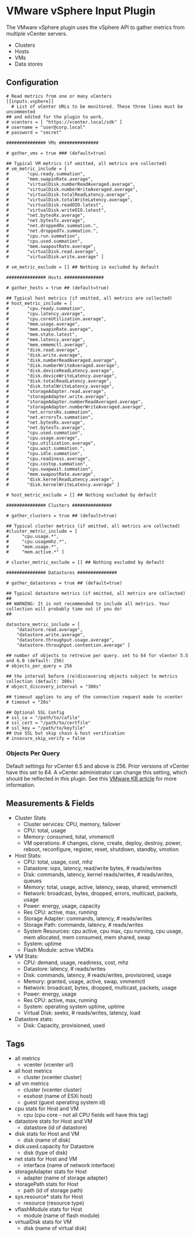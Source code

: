 # VMware vSphere Input Plugin

The VMware vSphere plugin uses the vSphere API to gather metrics from multiple vCenter servers.
 
* Clusters
* Hosts
* VMs
* Data stores

## Configuration

```
# Read metrics from one or many vCenters
[[inputs.vsphere]]
  # List of vCenter URLs to be monitored. These three lines must be uncommented
## and edited for the plugin to work.
# vcenters = [ "https://vcenter.local/sdk" ]
# username = "user@corp.local"
# password = "secret"

############### VMs ###############

# gather_vms = true ### (default=true)

## Typical VM metrics (if omitted, all metrics are collected)
# vm_metric_include = [
#		"cpu.ready.summation",
#		"mem.swapinRate.average",
#		"virtualDisk.numberReadAveraged.average",
#		"virtualDisk.numberWriteAveraged.average",
#		"virtualDisk.totalReadLatency.average",
#		"virtualDisk.totalWriteLatency.average",
#		"virtualDisk.readOIO.latest",
#		"virtualDisk.writeOIO.latest",
#		"net.bytesRx.average",
#		"net.bytesTx.average",
#		"net.droppedRx.summation.",
#		"net.droppedTx.summation.",
#		"cpu.run.summation",
#		"cpu.used.summation",
#		"mem.swapoutRate.average",
#		"virtualDisk.read.average",
#		"virtualDisk.write.average" ]

# vm_metric_exclude = [] ## Nothing is excluded by default

############### Hosts ###############

# gather_hosts = true ## (default=true)

## Typical host metrics (if omitted, all metrics are collected)
# host_metric_include = [
#		"cpu.ready.summation",
#		"cpu.latency.average",
#		"cpu.coreUtilization.average",
#		"mem.usage.average",
#		"mem.swapinRate.average",
#		"mem.state.latest",
#		"mem.latency.average",
#		"mem.vmmemctl.average",
#		"disk.read.average",
#		"disk.write.average",
#		"disk.numberReadAveraged.average",
#		"disk.numberWriteAveraged.average",
#		"disk.deviceReadLatency.average",
#		"disk.deviceWriteLatency.average",
#		"disk.totalReadLatency.average",
#		"disk.totalWriteLatency.average",
#		"storageAdapter.read.average",
#		"storageAdapter.write.average",
#		"storageAdapter.numberReadAveraged.average",
#		"storageAdapter.numberWriteAveraged.average",
#		"net.errorsRx.summation",
#		"net.errorsTx.summation",
#		"net.bytesRx.average",
#		"net.bytesTx.average",
#		"cpu.used.summation",
#		"cpu.usage.average",
#		"cpu.utilization.average",
#		"cpu.wait.summation.",
#		"cpu.idle.summation",
#		"cpu.readiness.average",
#		"cpu.costop.summation",
#		"cpu.swapwait.summation",
#		"mem.swapoutRate.average",
#		"disk.kernelReadLatency.average",
#		"disk.kernelWriteLatency.average" ]

# host_metric_exclude = [] ## Nothing excluded by default

############### Clusters ###############

# gather_clusters = true ## (default=true)

## Typical cluster metrics (if omitted, all metrics are collected)
#cluster_metric_include = [
#	  "cpu.usage.*",
#	  "cpu.usagemhz.*",
#	  "mem.usage.*",
#	  "mem.active.*" ]

# cluster_metric_exclude = [] ## Nothing excluded by default

############### Datastores ###############

# gather_datastores = true ## (default=true)

## Typical datastore metrics (if omitted, all metrics are collected)
##
## WARNING: It is not recommended to include all metrics. Your collection will probably time out if you do!
##

datastore_metric_include = [
	"datastore.read.average",
	"datastore.write.average",
	"datastore.throughput.usage.average",	
	"datastore.throughput.contention.average" ]

## number of objects to retreive per query. set to 64 for vCenter 5.5 and 6.0 (default: 256)
# objects_per_query = 256

## the interval before (re)discovering objects subject to metrics collection (default: 300s)
# object_discovery_interval = "300s"

## timeout applies to any of the connection request made to vcenter
# timeout = "20s"

## Optional SSL Config
# ssl_ca = "/path/to/cafile"
# ssl_cert = "/path/to/certfile"
# ssl_key = "/path/to/keyfile"
## Use SSL but skip chain & host verification
# insecure_skip_verify = false 
``` 

### Objects Per Query

Default settings for vCenter 6.5 and above is 256. Prior versions of vCenter have this set to 64. A vCenter administrator
can change this setting, which should be reflected in this plugin. See this [VMware KB article](https://kb.vmware.com/s/article/2107096)
for more information.

## Measurements &amp; Fields

- Cluster Stats
	- Cluster services: CPU, memory, failover
	- CPU: total, usage
	- Memory: consumed, total, vmmemctl
	- VM operations: # changes, clone, create, deploy, destroy, power, reboot, reconfigure, register, reset, shutdown, standby, vmotion
- Host Stats:
	- CPU: total, usage, cost, mhz
	- Datastore: iops, latency, read/write bytes, # reads/writes
	- Disk: commands, latency, kernel reads/writes, # reads/writes, queues
	- Memory: total, usage, active, latency, swap, shared, vmmemctl
	- Network: broadcast, bytes, dropped, errors, multicast, packets, usage
	- Power: energy, usage, capacity
	- Res CPU: active, max, running
	- Storage Adapter: commands, latency, # reads/writes
	- Storage Path: commands, latency, # reads/writes
	- System Resources: cpu active, cpu max, cpu running, cpu usage, mem allocated, mem consumed, mem shared, swap
	- System: uptime
	- Flash Module: active VMDKs 
- VM Stats:
	- CPU: demand, usage, readiness, cost, mhz
	- Datastore: latency, # reads/writes
	- Disk: commands, latency, # reads/writes, provisioned, usage
	- Memory: granted, usage, active, swap, vmmemctl
	- Network: broadcast, bytes, dropped, multicast, packets, usage
	- Power: energy, usage
	- Res CPU: active, max, running
	- System: operating system uptime, uptime
	- Virtual Disk: seeks, # reads/writes, latency, load 
- Datastore stats:
	- Disk: Capacity, provisioned, used  
	
## Tags
- all metrics
	- vcenter (vcenter url)
- all host metrics
	- cluster (vcenter cluster)
- all vm metrics
	- cluster (vcenter cluster)
	- esxhost (name of ESXi host)
	- guest (guest operating system id)
- cpu stats for Host and VM
	- cpu (cpu core - not all CPU fields will have this tag)
- datastore stats for Host and VM
	- datastore (id of datastore)
- disk stats for Host and VM
	- disk (name of disk)
- disk.used.capacity for Datastore
	- disk (type of disk)
- net stats for Host and VM
	- interface (name of network interface)
- storageAdapter stats for Host
	- adapter (name of storage adapter)
- storagePath stats for Host 
	- path (id of storage path)
- sys.resource* stats for Host
	- resource (resource type)
- vflashModule stats for Host
	- module (name of flash module)
- virtualDisk stats for VM
	- disk (name of virtual disk)
